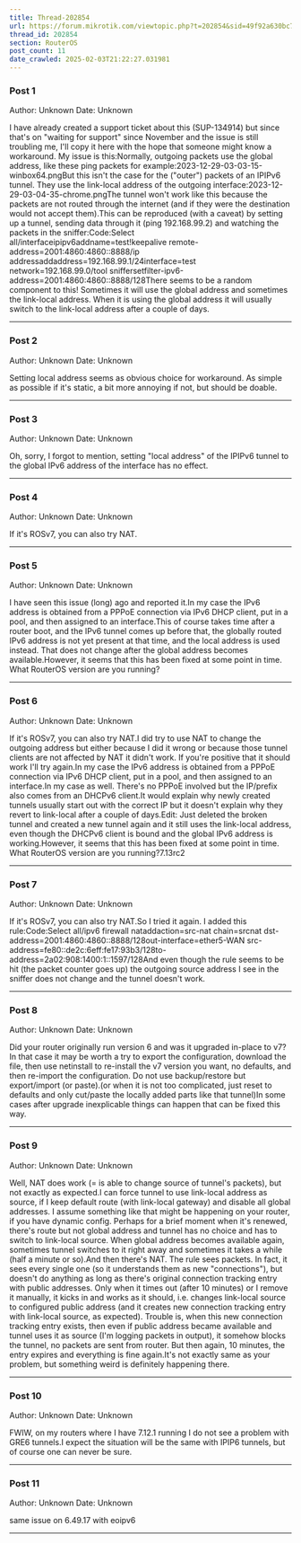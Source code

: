 ```yaml
---
title: Thread-202854
url: https://forum.mikrotik.com/viewtopic.php?t=202854&sid=49f92a630bc7970d8ca50523be880e8f
thread_id: 202854
section: RouterOS
post_count: 11
date_crawled: 2025-02-03T21:22:27.031981
---
```


### Post 1
Author: Unknown
Date: Unknown

I have already created a support ticket about this (SUP-134914) but since that's on "waiting for support" since November and the issue is still troubling me, I'll copy it here with the hope that someone might know a workaround. My issue is this:Normally, outgoing packets use the global address, like these ping packets for example:2023-12-29-03-03-15-winbox64.pngBut this isn't the case for the ("outer") packets of an IPIPv6 tunnel. They use the link-local address of the outgoing interface:2023-12-29-03-04-35-chrome.pngThe tunnel won't work like this because the packets are not routed through the internet (and if they were the destination would not accept them).This can be reproduced (with a caveat) by setting up a tunnel, sending data through it (ping 192.168.99.2) and watching the packets in the sniffer:Code:Select all/interfaceipipv6addname=test!keepalive remote-address=2001:4860:4860::8888/ip addressaddaddress=192.168.99.1/24interface=test network=192.168.99.0/tool sniffersetfilter-ipv6-address=2001:4860:4860::8888/128There seems to be a random component to this! Sometimes it will use the global address and sometimes the link-local address. When it is using the global address it will usually switch to the link-local address after a couple of days.

---
### Post 2
Author: Unknown
Date: Unknown

Setting local address seems as obvious choice for workaround. As simple as possible if it's static, a bit more annoying if not, but should be doable.

---
### Post 3
Author: Unknown
Date: Unknown

Oh, sorry, I forgot to mention, setting "local address" of the IPIPv6 tunnel to the global IPv6 address of the interface has no effect.

---
### Post 4
Author: Unknown
Date: Unknown

If it's ROSv7, you can also try NAT.

---
### Post 5
Author: Unknown
Date: Unknown

I have seen this issue (long) ago and reported it.In my case the IPv6 address is obtained from a PPPoE connection via IPv6 DHCP client, put in a pool, and then assigned to an interface.This of course takes time after a router boot, and the IPv6 tunnel comes up before that, the globally routed IPv6 address is not yet present at that time, and the local address is used instead.  That does not change after the global address becomes available.However, it seems that this has been fixed at some point in time.  What RouterOS version are you running?

---
### Post 6
Author: Unknown
Date: Unknown

If it's ROSv7, you can also try NAT.I did try to use NAT to change the outgoing address but either because I did it wrong or because those tunnel clients are not affected by NAT it didn't work. If you're positive that it should work I'll try again.In my case the IPv6 address is obtained from a PPPoE connection via IPv6 DHCP client, put in a pool, and then assigned to an interface.In my case as well. There's no PPPoE involved but the IP/prefix also comes from an DHCPv6 client.It would explain why newly created tunnels usually start out with the correct IP but it doesn't explain why they revert to link-local after a couple of days.Edit: Just deleted the broken tunnel and created a new tunnel again and it still uses the link-local address, even though the DHCPv6 client is bound and the global IPv6 address is working.However, it seems that this has been fixed at some point in time. What RouterOS version are you running?7.13rc2

---
### Post 7
Author: Unknown
Date: Unknown

If it's ROSv7, you can also try NAT.So I tried it again. I added this rule:Code:Select all/ipv6 firewall nataddaction=src-nat chain=srcnat dst-address=2001:4860:4860::8888/128out-interface=ether5-WAN src-address=fe80::de2c:6eff:fe17:93b3/128to-address=2a02:908:1400:1::1597/128And even though the rule seems to be hit (the packet counter goes up) the outgoing source address I see in the sniffer does not change and the tunnel doesn't work.

---
### Post 8
Author: Unknown
Date: Unknown

Did your router originally run version 6 and was it upgraded in-place to v7?In that case it may be worth a try to export the configuration, download the file, then use netinstall to re-install the v7 version you want, no defaults, and then re-import the configuration.  Do not use backup/restore but export/import (or paste).(or when it is not too complicated, just reset to defaults and only cut/paste the locally added parts like that tunnel)In some cases after upgrade inexplicable things can happen that can be fixed this way.

---
### Post 9
Author: Unknown
Date: Unknown

Well, NAT does work (= is able to change source of tunnel's packets), but not exactly as expected.I can force tunnel to use link-local address as source, if I keep default route (with link-local gateway) and disable all global addresses. I assume something like that might be happening on your router, if you have dynamic config. Perhaps for a brief moment when it's renewed, there's route but not global address and tunnel has no choice and has to switch to link-local source. When global address becomes available again, sometimes tunnel switches to it right away and sometimes it takes a while (half a minute or so).And then there's NAT. The rule sees packets. In fact, it sees every single one (so it understands them as new "connections"), but doesn't do anything as long as there's original connection tracking entry with public addresses. Only when it times out (after 10 minutes) or I remove it manually, it kicks in and works as it should, i.e. changes link-local source to configured public address (and it creates new connection tracking entry with link-local source, as expected). Trouble is, when this new connection tracking entry exists, then even if public address became available and tunnel uses it as source (I'm logging packets in output), it somehow blocks the tunnel, no packets are sent from router. But then again, 10 minutes, the entry expires and everything is fine again.It's not exactly same as your problem, but something weird is definitely happening there.

---
### Post 10
Author: Unknown
Date: Unknown

FWIW, on my routers where I have 7.12.1 running I do not see a problem with GRE6 tunnels.I expect the situation will be the same with IPIP6 tunnels, but of course one can never be sure.

---
### Post 11
Author: Unknown
Date: Unknown

same issue on 6.49.17 with eoipv6

---
